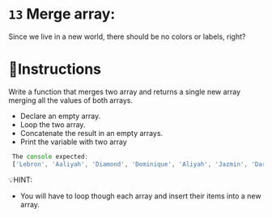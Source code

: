 # `13` Merge array:

Since we live in a new world, there should be no colors or labels, right?

# 📝Instructions
Write a function that merges two array and returns a single new array
 merging all the values of both arrays.
 - Declare an empty array.
 - Loop the two array.
 - Concatenate the result in an empty arrays.
 - Print the variable with two array

```js
 The console expected:
 ['Lebron', 'Aaliyah', 'Diamond', 'Dominique', 'Aliyah', 'Jazmin', 'Darnell', 'Lucas', 'Jake', 'Scott', 'Amy', 'Molly', 'Hannah', 'Lucas']
```

💡HINT:
- You will have to loop though each array and insert their items into a new array.